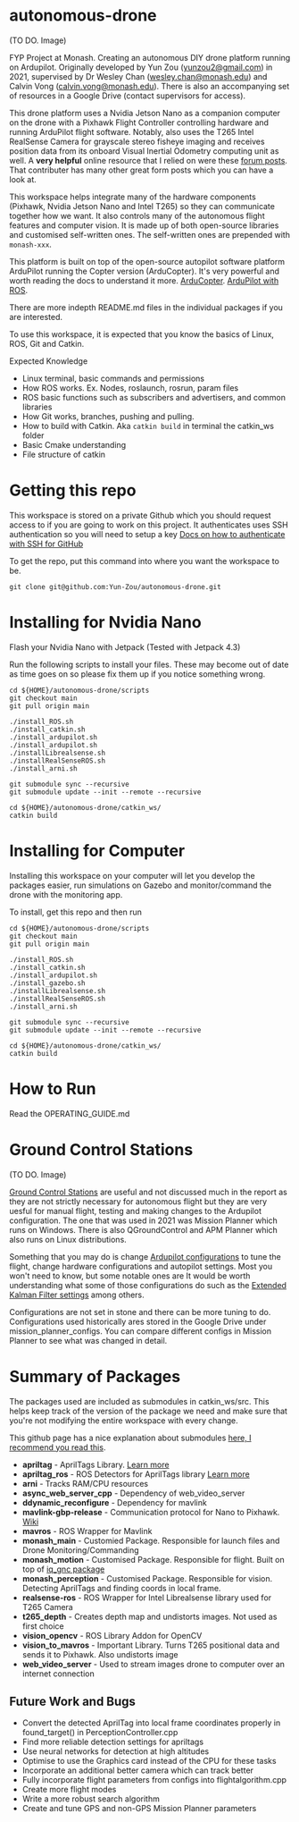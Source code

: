 # autonomous-drone

(TO DO. Image)

FYP Project at Monash. Creating an autonomous DIY drone platform running on Ardupilot. Originally developed by Yun Zou (yunzou2@gmail.com) in 2021, supervised by Dr Wesley Chan (wesley.chan@monash.edu) and Calvin Vong (calvin.vong@monash.edu). There is also an accompanying set of resources in a Google Drive (contact supervisors for access).

This drone platform uses a Nvidia Jetson Nano as a companion computer on the drone with a Pixhawk Flight Controller controlling hardware and running ArduPilot flight software. Notably, also uses the T265 Intel RealSense Camera for grayscale stereo fisheye imaging and receives position data from its onboard Visual Inertial Odometry computing unit as well. A **very helpful** online resource that I relied on were these [forum posts](https://discuss.ardupilot.org/t/integration-of-ardupilot-and-vio-tracking-camera-part-1-getting-started-with-the-intel-realsense-t265-on-rasberry-pi-3b/43162). That contributer has many other great form posts which you can have a look at.

This workspace helps integrate many of the hardware components (Pixhawk, Nvidia Jetson Nano and Intel T265) so they can communicate together how we want. It also controls many of the autonomous flight features and computer vision. It is made up of both open-source libraries and customised self-written ones. The self-written ones are prepended with `monash-xxx`.

This platform is built on top of the open-source autopilot software platform ArduPilot running the Copter version (ArduCopter). It's very powerful and worth reading the docs to understand it more. [ArduCopter](https://ardupilot.org/copter/docs/introduction.html). [ArduPilot with ROS](https://ardupilot.org/dev/docs/ros.html).

There are more indepth README.md files in the individual packages if you are interested.

To use this workspace, it is expected that you know the basics of Linux, ROS, Git and Catkin. 

Expected Knowledge
- Linux terminal, basic commands and permissions
- How ROS works. Ex. Nodes, roslaunch, rosrun, param files
- ROS basic functions such as subscribers and advertisers, and common libraries
- How Git works, branches, pushing and pulling.
- How to build with Catkin. Aka `catkin build` in terminal the catkin_ws folder
- Basic Cmake understanding
- File structure of catkin

# Getting this repo
This workspace is stored on a private Github which you should request access to if you are going to work on this project. It authenticates uses SSH authentication so you will need to setup a key [Docs on how to authenticate with SSH for GitHub](https://docs.github.com/en/authentication/connecting-to-github-with-ssh)

To get the repo, put this command into where you want the workspace to be.
````
git clone git@github.com:Yun-Zou/autonomous-drone.git
````

# Installing for Nvidia Nano
Flash your Nvidia Nano with Jetpack (Tested with Jetpack 4.3)

Run the following scripts to install your files. These may become out of date as time goes on so please fix them up if you notice something wrong.

````
cd ${HOME}/autonomous-drone/scripts
git checkout main
git pull origin main

./install_ROS.sh
./install_catkin.sh
./install_ardupilot.sh
./install_ardupilot.sh
./installLibrealsense.sh
./installRealSenseROS.sh
./install_arni.sh

git submodule sync --recursive
git submodule update --init --remote --recursive

cd ${HOME}/autonomous-drone/catkin_ws/
catkin build
````

# Installing for Computer
Installing this workspace on your computer will let you develop the packages easier, run simulations on Gazebo and monitor/command the drone with the monitoring app.

To install, get this repo and then run 

````
cd ${HOME}/autonomous-drone/scripts
git checkout main
git pull origin main

./install_ROS.sh
./install_catkin.sh
./install_ardupilot.sh
./install_gazebo.sh
./installLibrealsense.sh
./installRealSenseROS.sh
./install_arni.sh

git submodule sync --recursive
git submodule update --init --remote --recursive

cd ${HOME}/autonomous-drone/catkin_ws/
catkin build
````

# How to Run
Read the OPERATING_GUIDE.md

# Ground Control Stations

(TO DO. Image)

[Ground Control Stations](https://ardupilot.org/copter/docs/common-choosing-a-ground-station.html) are useful and not discussed much in the report as they are not strictly necessary for autonomous flight but they are very uesful for manual flight, testing and making changes to the Ardupilot configuration. The one that was used in 2021 was Mission Planner which runs on Windows. There is also QGroundControl and APM Planner which also runs on Linux distributions. 

Something that you may do is change [Ardupilot configurations](https://ardupilot.org/copter/docs/parameters.html) to tune the flight, change hardware configurations and autopilot settings. Most you won't need to know, but some notable ones are  It would be worth understanding what some of those configurations do such as the [Extended Kalman Filter settings](https://ardupilot.org/copter/docs/common-apm-navigation-extended-kalman-filter-overview.html) among others.

Configurations are not set in stone and there can be more tuning to do. Configurations used historically ares stored in the Google Drive under mission_planner_configs. You can compare different configs in Mission Planner to see what was changed in detail.

# Summary of Packages
The packages used are included as submodules in catkin_ws/src. This helps keep track of the version of the package we need and make sure that you're not modifying the entire workspace with every change.

This github page has a nice explanation about submodules [here, I recommend you read this](https://gist.github.com/gitaarik/8735255).

- **apriltag** - AprilTags Library. [Learn more](https://github.com/AprilRobotics/apriltag)
- **apriltag_ros** - ROS Detectors for AprilTags library [Learn more](http://wiki.ros.org/apriltag_ros)
- **arni** - Tracks RAM/CPU resources
- **async_web_server_cpp** - Dependency of web_video_server
- **ddynamic_reconfigure** - Dependency for mavlink
- **mavlink-gbp-release** - Communication protocol for Nano to Pixhawk. [Wiki](https://mavlink.io/en/messages/common.html)
- **mavros** - ROS Wrapper for Mavlink
- **monash_main** - Customied Package. Responsible for launch files and Drone Monitoring/Commanding
- **monash_motion** - Customised Package. Responsible for flight. Built on top of [iq_gnc package](https://github.com/Intelligent-Quads/iq_gnc)
- **monash_perception** - Customised Package. Responsible for vision. Detecting AprilTags and finding coords in local frame.
- **realsense-ros** - ROS Wrapper for Intel Librealsense library used for T265 Camera
- **t265_depth** - Creates depth map and undistorts images. Not used as first choice
- **vision_opencv** - ROS Library Addon for OpenCV
- **vision_to_mavros** - Important Library. Turns T265 positional data and sends it to Pixhawk. Also undistorts image 
- **web_video_server** - Used to stream images drone to computer over an internet connection

## Future Work and Bugs
- Convert the detected AprilTag into local frame coordinates properly in found_target() in PerceptionController.cpp
- Find more reliable detection settings for apriltags
- Use neural networks for detection at high altitudes
- Optimise to use the Graphics card instead of the CPU for these tasks
- Incorporate an additional better camera which can track better
- Fully incorporate flight parameters from configs into flightalgorithm.cpp
- Create more flight modes
- Write a more robust search algorithm
- Create and tune GPS and non-GPS Mission Planner parameters
